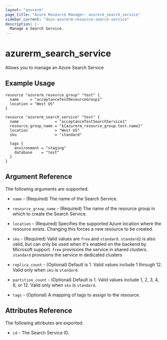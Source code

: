 ```yaml
---
layout: "azurerm"
page_title: "Azure Resource Manager: azurerm_search_service"
sidebar_current: "docs-azurerm-resource-search-service"
description: |-
  Manage a Search Service.
---
```


# azurerm\_search\_service

Allows you to manage an Azure Search Service

## Example Usage

```hcl
resource "azurerm_resource_group" "test" {
  name     = "acceptanceTestResourceGroup1"
  location = "West US"
}

resource "azurerm_search_service" "test" {
  name                = "acceptanceTestSearchService1"
  resource_group_name = "${azurerm_resource_group.test.name}"
  location            = "West US"
  sku                 = "standard"

  tags {
    environment = "staging"
    database    = "test"
  }
}
```
## Argument Reference

The following arguments are supported:

* `name` - (Required) The name of the Search Service.

* `resource_group_name` - (Required) The name of the resource group in which to
    create the Search Service.

* `location` - (Required) Specifies the supported Azure location where the resource exists. Changing this forces a new resource to be created.

* `sku` - (Required) Valid values are `free` and `standard`. `standard2` is also valid, but can only be used when it's enabled on the backend by Microsoft support. `free` provisions the service in shared clusters. `standard` provisions the service in dedicated clusters

* `replica_count` - (Optional) Default is 1. Valid values include 1 through 12. Valid only when `sku` is `standard`.

* `partition_count` - (Optional) Default is 1. Valid values include 1, 2, 3, 4, 6, or 12. Valid only when `sku` is `standard`.

* `tags` - (Optional) A mapping of tags to assign to the resource.

## Attributes Reference

The following attributes are exported:

* `id` - The Search Service ID.
